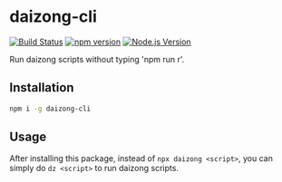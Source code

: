 # daizong-cli

[![Build Status](https://github.com/mgenware/daizong-cli/workflows/Build/badge.svg)](https://github.com/mgenware/daizong-cli/actions)
[![npm version](https://img.shields.io/npm/v/daizong-cli.svg?style=flat-square)](https://npmjs.com/package/daizong-cli)
[![Node.js Version](http://img.shields.io/node/v/daizong-cli.svg?style=flat-square)](https://nodejs.org/en/)

Run daizong scripts without typing 'npm run r'.

## Installation

```sh
npm i -g daizong-cli
```

## Usage

After installing this package, instead of `npx daizong <script>`, you can simply do `dz <script>` to run daizong scripts.
